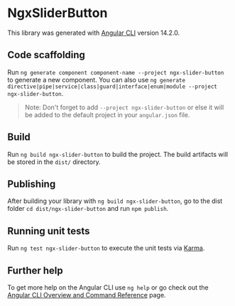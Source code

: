 # NgxSliderButton

This library was generated with [Angular CLI](https://github.com/angular/angular-cli) version 14.2.0.

## Code scaffolding

Run `ng generate component component-name --project ngx-slider-button` to generate a new component. You can also use `ng generate directive|pipe|service|class|guard|interface|enum|module --project ngx-slider-button`.
> Note: Don't forget to add `--project ngx-slider-button` or else it will be added to the default project in your `angular.json` file. 

## Build

Run `ng build ngx-slider-button` to build the project. The build artifacts will be stored in the `dist/` directory.

## Publishing

After building your library with `ng build ngx-slider-button`, go to the dist folder `cd dist/ngx-slider-button` and run `npm publish`.

## Running unit tests

Run `ng test ngx-slider-button` to execute the unit tests via [Karma](https://karma-runner.github.io).

## Further help

To get more help on the Angular CLI use `ng help` or go check out the [Angular CLI Overview and Command Reference](https://angular.io/cli) page.

